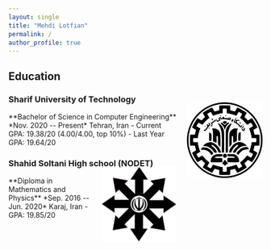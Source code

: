 ```yaml
---
layout: single
title: "Mehdi Lotfian"
permalink: /
author_profile: true
---
```


## Education

### Sharif University of Technology
<img src="/images/institutions/sharif.png" alt="Sharif University of Technology" style="width: 150px; height: auto; float: right; margin-left: 20px; margin-bottom: 20px; margin-top: -20px;">
**Bachelor of Science in Computer Engineering**  
*Nov. 2020 -- Present*  
Tehran, Iran  
- Current GPA: 19.38/20 (4.00/4.00, top 10%)
- Last Year GPA: 19.64/20

### Shahid Soltani High school (NODET)
<img src="/images/institutions/nodet.png" alt="Shahid Soltani High school" style="width: 150px; height: auto; float: right; margin-left: 20px; margin-bottom: 20px; margin-top: -20px;">
**Diploma in Mathematics and Physics**  
*Sep. 2016 -- Jun. 2020*  
Karaj, Iran  
- GPA: 19.85/20 